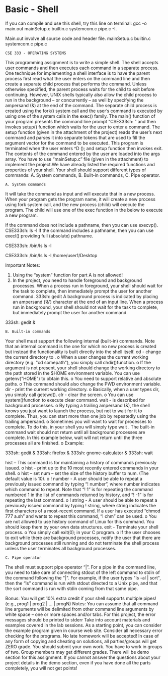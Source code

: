 ﻿# Basic - Shell

If you can compile  and use this shell, try this line on terminal:
	gcc -o main.out mainSetup.c builtin.c systemcom.c pipe.c -I.

Main.out involve all source code and header file.
	mainSetup.c builtin.c systemcom.c pipe.c	


	CSE 333 - OPERATING SYSTEMS
	
This programming assignment is to write a simple shell. The shell accepts user commands and then executes each command
in a separate process. One technique for implementing a shell interface is to have the parent process first read what the user
enters on the command line and then create a separate child process that performs the command. Unless otherwise specified, the
parent process waits for the child to exit before continuing. However, UNIX shells typically also allow the child process to run
in the background – or concurrently – as well by specifying the ampersand (&) at the end of the command. The separate child
process is created using the fork() system call and the user’s command is executed by using one of the system calls in the
exec() family.
The main() function of your program presents the command line prompt “CSE333sh: ” and then invokes setup() function which waits
for the user to enter a command. The setup function (given in the attachment of the project) reads the user’s next command and
parses it into separate tokens that are used to fill the argument vector for the command to be executed. This program is
terminated when the user enters ^D (<CONTROL><D>); and setup function then invokes exit. The contents of the command entered by
the user are loaded into the args array. You have to use “mainSetup.c” file (given in the attachment) to implement the
project.We have already listed the required functions and properties of your shell.
	Your shell should support different types of commands:
A. System commands,
B. Built-in commands,
C. Pipe operator.

	A. System commands 

It will take the command as input and will execute that in a new process. When your program
gets the program name, it will create a new process using fork system call, and the new process (child) will execute the
program. The child will use one of the exec function in the below to execute a new program.

If the command does not include a pathname, then you can use execvp().
CSE333sh: ls -l
If the command includes a pathname, then you can use execl() providing full
(absolute) pathname.

CSE333sh: /bin/ls ls -l

CSE333sh: /bin/ls ls -l /home/user1/Desktop

Important Notes:

1. Using the “system” function for part A is not allowed!
2.  In the project, you need to handle foreground and background processes. When a process run in foreground, your shell should
wait for the task to complete, then immediately prompt the user for another command.
333sh: gedit
	A background process is indicated by placing an ampersand (’&’) character at the end of an input line. When a process
run in background, your shell should not wait for the task to complete, but immediately prompt the user for another command.

333sh: gedit &

	B. Built-in commands

Your shell must support the following internal (built-in) commands. Note that an internal command is the one for which no new
process is created but instead the functionality is built directly into the shell itself.
cd <directory> - change the current directory to <directory>.
	o When a user changes the current working directory (e.g. "cd somepath"), you simply call chdir()function.
	o If the <directory> argument is not present, your shell should change the working directory to the path stored in the
$HOME environment variable. You can use getenv("HOME") to obtain this.
	o You need to support relative and absolute paths.
	o This command should also change the PWD environment variable.
dir - print the current working directory.
	o Basically, when a user types dir, you simply call getcwd().
clr - clear the screen.
	o You can use system()function to execute clear command.
wait - is described for background processes.
	o By typing a trailing ampersand (&), the shell knows you just want to launch the process, but not to wait for it to
complete. Thus, you can start more than one job by repeatedly using the trailing ampersand.
	o Sometimes you will want to wait for processes to complete. To do this, in your shell you will simply type wait . The
built-in command wait should not return until all background processes are complete. In this example below, wait will not return
until the three processes all are finished.
	o Example:
 
 333sh: gedit &
 333sh: firefox &
 333sh: gnome-calculator &
 333sh: wait


hist – This command is for maintaining a history of commands previously issued.
	o hist - print up to the 10 most recently entered commands in your shell.
	o hist – set num – set the size of the history buffer to num. (The default value is 10).
	o ! number - A user should be able to repeat a previously issued command by typing “! number”, where number indicates
which command to repeat.
Note that “! 1” is for repeating the command numbered 1 in the list of
commands returned by history, and “! -1” is for repeating the last command.
	o ! string - A user should be able to repeat a previously issued command by typing ! string, where string indicates the
first characters of a most-recent command. If a user has executed “chmod 777 a.sh” and wants to repeat this command, “! chm” can
be used.
	o You are not allowed to use history command of Linux for this command. You should keep them by your own data structures.
exit - Terminate your shell process.
	o You simply call exit(0); in your C program.
	o If the user chooses to exit while there are background processes, notify the user that there are background processes
still running and do not terminate the shell process unless the user terminates all background processes.

	C. Pipe operator

The shell must support pipe operator “|”. For a pipe in the command line, you need to take care of connecting stdout of
the left command to stdin of the command following the "|". For example, if the user types "ls -al | sort", then the “ls”
command is run with stdout directed to a Unix pipe, and that the sort command is run with stdin coming from that same pipe.

Bonus: You will get 10% extra credit if your shell supports multiple pipes! (e.g., prog1 | prog2 | ... | progN)
Notes:
You can assume that all command line arguments will be delimited from other command
line arguments by white space – one or more spaces and/or tabs.
For this project, the error messages should be printed to stderr
Take into account materials and examples covered in the lab sessions. As a starting point, you can consider the example program
given in course web site.
Consider all necessary error checking for the programs.
No late homework will be accepted!
In case of any form of copying and cheating on solutions, all parties/groups will get ZERO grade. You should submit your own
work.
You have to work in groups of two. Group members may get different grades.
There will be demo section for this assignment. If you cannot answer the questions about your project details in the demo
section, even if you have done all the parts completely, you will not get points!
